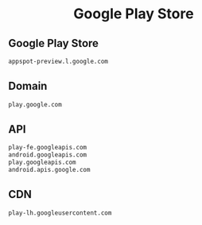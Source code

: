 


<h1 align="center">Google Play Store</h1>  


## Google Play Store


```html
appspot-preview.l.google.com
```  


## Domain


```html
play.google.com
```  


## API


```html
play-fe.googleapis.com
android.googleapis.com
play.googleapis.com
android.apis.google.com
```  


## CDN


```html
play-lh.googleusercontent.com
```  

<br>
